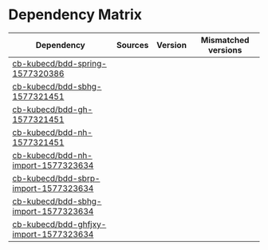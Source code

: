 # Dependency Matrix

Dependency | Sources | Version | Mismatched versions
---------- | ------- | ------- | -------------------
[cb-kubecd/bdd-spring-1577320386](https://github.com/cb-kubecd/bdd-spring-1577320386.git) |  | []() | 
[cb-kubecd/bdd-sbhg-1577321451](https://github.com/cb-kubecd/bdd-sbhg-1577321451.git) |  | []() | 
[cb-kubecd/bdd-gh-1577321451](https://github.com/cb-kubecd/bdd-gh-1577321451.git) |  | []() | 
[cb-kubecd/bdd-nh-1577321451](https://github.com/cb-kubecd/bdd-nh-1577321451.git) |  | []() | 
[cb-kubecd/bdd-nh-import-1577323634](https://github.com/cb-kubecd/bdd-nh-import-1577323634.git) |  | []() | 
[cb-kubecd/bdd-sbrp-import-1577323634](https://github.com/cb-kubecd/bdd-sbrp-import-1577323634.git) |  | []() | 
[cb-kubecd/bdd-sbhg-import-1577323634](https://github.com/cb-kubecd/bdd-sbhg-import-1577323634.git) |  | []() | 
[cb-kubecd/bdd-ghfjxy-import-1577323634](https://github.com/cb-kubecd/bdd-ghfjxy-import-1577323634.git) |  | []() | 
